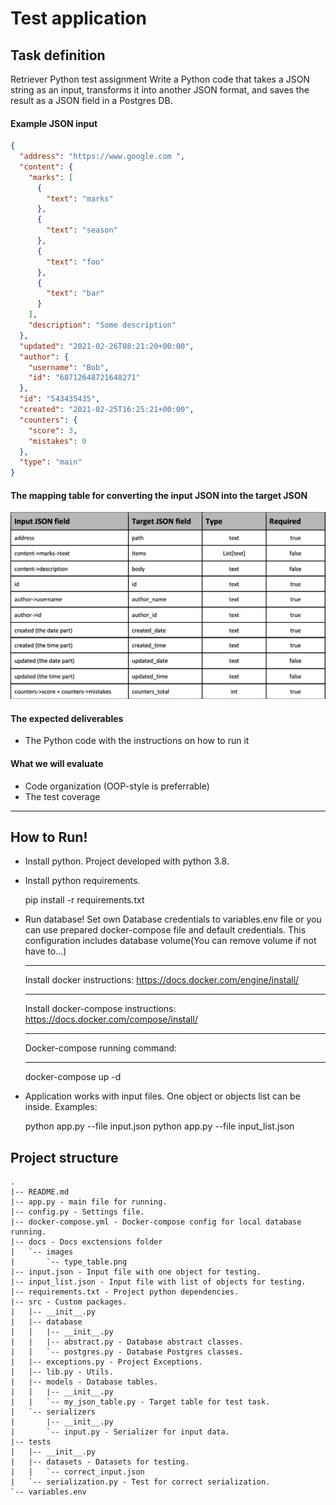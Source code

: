 # Test application

## Task definition

Retriever
Python test assignment
Write a Python code that takes a JSON string as an input, transforms it into another JSON format, and saves the result as a JSON field in a Postgres DB.

#### Example JSON input
````json
{
  "address": "https://www.google.com ",
  "content": {
    "marks": [
      {
        "text": "marks"
      },
      {
        "text": "season"
      },
      {
        "text": "foo"
      },
      {
        "text": "bar"
      }
    ],
    "description": "Some description"
  },
  "updated": "2021-02-26T08:21:20+00:00",
  "author": {
    "username": "Bob",
    "id": "68712648721648271"
  },
  "id": "543435435",
  "created": "2021-02-25T16:25:21+00:00",
  "counters": {
    "score": 3,
    "mistakes": 0
  },
  "type": "main"
}
````

#### The mapping table for converting the input JSON into the target JSON
![TypeTable](docs/images/type_table.png)


#### The expected deliverables
    
 - The Python code with the instructions on how to run it

#### What we will evaluate

 - Code organization (OOP-style is preferrable)
 - The test coverage
 
 
 ___
 
 ## How to Run!
 
 -  Install python. Project developed with python 3.8.
 -  Install python requirements.
     
    
    pip install -r requirements.txt
    
 -  Run database! Set own Database credentials to variables.env file 
    or you can use prepared docker-compose file and default credentials.
    This configuration includes database volume(You can remove volume if not have to...)
    ___
    Install docker instructions: https://docs.docker.com/engine/install/
    ___
    Install docker-compose instructions: https://docs.docker.com/compose/install/
    ___
    Docker-compose running command:
    ___
    
    
    docker-compose up -d
 
 -  Application works with input files. 
    One object or objects list can be inside.
    Examples:
 
 
    python app.py --file input.json
    python app.py --file input_list.json


## Project structure
````
.
|-- README.md
|-- app.py - main file for running.
|-- config.py - Settings file.
|-- docker-compose.yml - Docker-compose config for local database running.
|-- docs - Docs exctensions folder
|   `-- images
|       `-- type_table.png
|-- input.json - Input file with one object for testing.
|-- input_list.json - Input file with list of objects for testing.
|-- requirements.txt - Project python dependencies.
|-- src - Custom packages.
|   |-- __init__.py
|   |-- database
|   |   |-- __init__.py
|   |   |-- abstract.py - Database abstract classes.
|   |   `-- postgres.py - Database Postgres classes.
|   |-- exceptions.py - Project Exceptions.
|   |-- lib.py - Utils.
|   |-- models - Database tables.
|   |   |-- __init__.py
|   |   `-- my_json_table.py - Target table for test task.
|   `-- serializers
|       |-- __init__.py
|       `-- input.py - Serializer for input data.
|-- tests 
|   |-- __init__.py
|   |-- datasets - Datasets for testing.
|   |   `-- correct_input.json
|   `-- serialization.py - Test for correct serialization.
`-- variables.env
````

